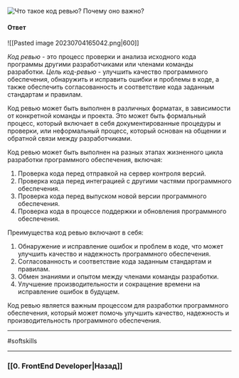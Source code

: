 ![Что такое код ревью? Почему оно важно?](https://youtu.be/nTE4qvSvxXY?t=217)


#### Ответ

![[Pasted image 20230704165042.png|600]]

*Код ревью* - это процесс проверки и анализа исходного кода программы другими разработчиками или членами команды разработки. *Цель код-ревью* - улучшить качество программного обеспечения, обнаружить и исправить ошибки и проблемы в коде, а также обеспечить согласованность и соответствие кода заданным стандартам и правилам.

Код ревью может быть выполнен в различных форматах, в зависимости от конкретной команды и проекта. Это может быть формальный процесс, который включает в себя документированные процедуры и проверки, или неформальный процесс, который основан на общении и обратной связи между разработчиками.

Код ревью может быть выполнен на разных этапах жизненного цикла разработки программного обеспечения, включая:

1. Проверка кода перед отправкой на сервер контроля версий.
2. Проверка кода перед интеграцией с другими частями программного обеспечения.
3. Проверка кода перед выпуском новой версии программного обеспечения.
4. Проверка кода в процессе поддержки и обновления программного обеспечения.

Преимущества код ревью включают в себя:

1. Обнаружение и исправление ошибок и проблем в коде, что может улучшить качество и надежность программного обеспечения.
2. Согласованность и соответствие кода заданным стандартам и правилам.
3. Обмен знаниями и опытом между членами команды разработки.
4. Улучшение производительности и сокращение времени на исправление ошибок в будущем.

Код ревью является важным процессом для разработки программного обеспечения, который может помочь улучшить качество, надежность и производительность программного обеспечения.

___
#softskills 

___

### [[0. FrontEnd Developer|Назад]]
